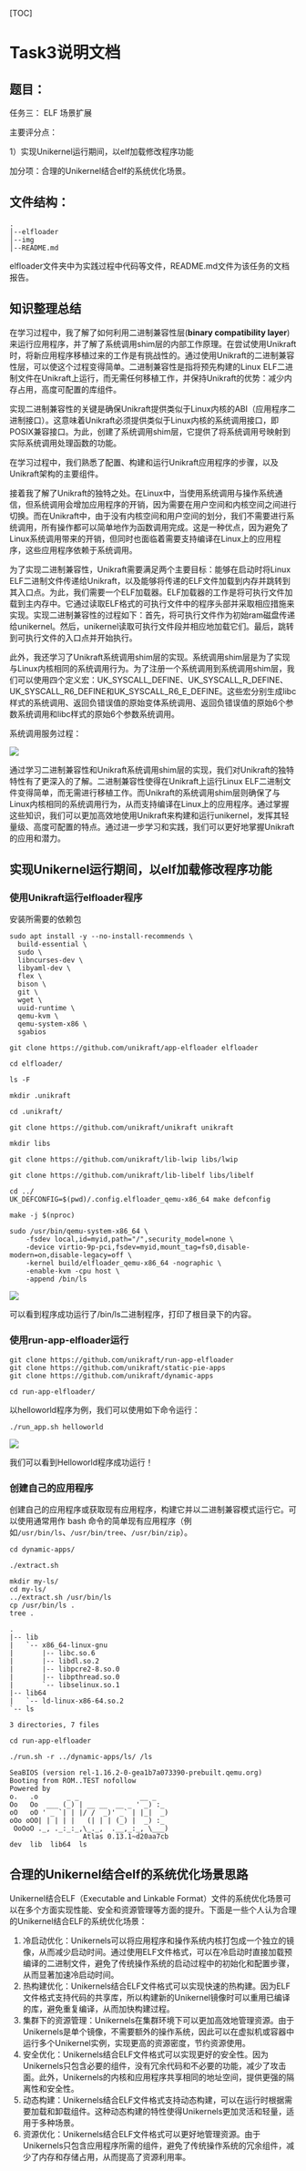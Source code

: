 [TOC]



# Task3说明文档

## 题目：

任务三： ELF 场景扩展

主要评分点：

1）实现Unikernel运行期间，以elf加载修改程序功能

加分项：合理的Unikernel结合elf的系统优化场景。

## 文件结构：

```
.
│--elfloader
│--img
│--README.md
```

elfloader文件夹中为实践过程中代码等文件，README.md文件为该任务的文档报告。

## 知识整理总结

在学习过程中，我了解了如何利用二进制兼容性层(**binary compatibility layer**)来运行应用程序，并了解了系统调用shim层的内部工作原理。在尝试使用Unikraft时，将新应用程序移植过来的工作是有挑战性的。通过使用Unikraft的二进制兼容性层，可以使这个过程变得简单。二进制兼容性是指将预先构建的Linux ELF二进制文件在Unikraft上运行，而无需任何移植工作，并保持Unikraft的优势：减少内存占用，高度可配置的库组件。

实现二进制兼容性的关键是确保Unikraft提供类似于Linux内核的ABI（应用程序二进制接口）。这意味着Unikraft必须提供类似于Linux内核的系统调用接口，即POSIX兼容接口。为此，创建了系统调用shim层，它提供了将系统调用号映射到实际系统调用处理函数的功能。

在学习过程中，我们熟悉了配置、构建和运行Unikraft应用程序的步骤，以及Unikraft架构的主要组件。

接着我了解了Unikraft的独特之处。在Linux中，当使用系统调用与操作系统通信，但系统调用会增加应用程序的开销，因为需要在用户空间和内核空间之间进行切换。而在Unikraft中，由于没有内核空间和用户空间的划分，我们不需要进行系统调用，所有操作都可以简单地作为函数调用完成。这是一种优点，因为避免了Linux系统调用带来的开销，但同时也面临着需要支持编译在Linux上的应用程序，这些应用程序依赖于系统调用。

为了实现二进制兼容性，Unikraft需要满足两个主要目标：能够在启动时将Linux ELF二进制文件传递给Unikraft，以及能够将传递的ELF文件加载到内存并跳转到其入口点。为此，我们需要一个ELF加载器。ELF加载器的工作是将可执行文件加载到主内存中。它通过读取ELF格式的可执行文件中的程序头部并采取相应措施来实现。实现二进制兼容性的过程如下：首先，将可执行文件作为初始ram磁盘传递给unikernel。然后，unikernel读取可执行文件段并相应地加载它们。最后，跳转到可执行文件的入口点并开始执行。

此外，我还学习了Unikraft系统调用shim层的实现。系统调用shim层是为了实现与Linux内核相同的系统调用行为。为了注册一个系统调用到系统调用shim层，我们可以使用四个定义宏：UK_SYSCALL_DEFINE、UK_SYSCALL_R_DEFINE、UK_SYSCALL_R6_DEFINE和UK_SYSCALL_R6_E_DEFINE。这些宏分别生成libc样式的系统调用、返回负错误值的原始变体系统调用、返回负错误值的原始6个参数系统调用和libc样式的原始6个参数系统调用。

系统调用服务过程：

![](./img/img2.png)

通过学习二进制兼容性和Unikraft系统调用shim层的实现，我们对Unikraft的独特特性有了更深入的了解。二进制兼容性使得在Unikraft上运行Linux ELF二进制文件变得简单，而无需进行移植工作。而Unikraft的系统调用shim层则确保了与Linux内核相同的系统调用行为，从而支持编译在Linux上的应用程序。通过掌握这些知识，我们可以更加高效地使用Unikraft来构建和运行unikernel，发挥其轻量级、高度可配置的特点。通过进一步学习和实践，我们可以更好地掌握Unikraft的应用和潜力。

## 实现Unikernel运行期间，以elf加载修改程序功能

### 使用Unikraft运行elfloader程序

安装所需要的依赖包

```
sudo apt install -y --no-install-recommends \
  build-essential \
  sudo \
  libncurses-dev \
  libyaml-dev \
  flex \
  bison \
  git \
  wget \
  uuid-runtime \
  qemu-kvm \
  qemu-system-x86 \
  sgabios
```

```
git clone https://github.com/unikraft/app-elfloader elfloader

cd elfloader/

ls -F
```

```
mkdir .unikraft

cd .unikraft/

git clone https://github.com/unikraft/unikraft unikraft
```

```
mkdir libs

git clone https://github.com/unikraft/lib-lwip libs/lwip

git clone https://github.com/unikraft/lib-libelf libs/libelf
```

```
cd ../
UK_DEFCONFIG=$(pwd)/.config.elfloader_qemu-x86_64 make defconfig

```

```
make -j $(nproc)

sudo /usr/bin/qemu-system-x86_64 \
    -fsdev local,id=myid,path="/",security_model=none \
    -device virtio-9p-pci,fsdev=myid,mount_tag=fs0,disable-modern=on,disable-legacy=off \
    -kernel build/elfloader_qemu-x86_64 -nographic \
    -enable-kvm -cpu host \
    -append /bin/ls
```

![](./img/img1.png)

可以看到程序成功运行了/bin/ls二进制程序，打印了根目录下的内容。

### 使用run-app-elfloader运行

```console
git clone https://github.com/unikraft/run-app-elfloader
git clone https://github.com/unikraft/static-pie-apps
git clone https://github.com/unikraft/dynamic-apps
```

```console
cd run-app-elfloader/
```

以helloworld程序为例，我们可以使用如下命令运行：

```
./run_app.sh helloworld
```

![](./img/img3.png)

我们可以看到Helloworld程序成功运行！

### 创建自己的应用程序

创建自己的应用程序或获取现有应用程序，构建它并以二进制兼容模式运行它。可以使用通常用作 bash 命令的简单现有应用程序（例如`/usr/bin/ls`、`/usr/bin/tree`、`/usr/bin/zip`）。

```
cd dynamic-apps/

./extract.sh
```



```console
mkdir my-ls/
cd my-ls/
../extract.sh /usr/bin/ls
cp /usr/bin/ls .
tree .
```

```text
.
|-- lib
|   `-- x86_64-linux-gnu
|       |-- libc.so.6
|       |-- libdl.so.2
|       |-- libpcre2-8.so.0
|       |-- libpthread.so.0
|       `-- libselinux.so.1
|-- lib64
|   `-- ld-linux-x86-64.so.2
`-- ls

3 directories, 7 files
```

```
cd run-app-elfloader

./run.sh -r ../dynamic-apps/ls/ /ls
```

```text
SeaBIOS (version rel-1.16.2-0-gea1b7a073390-prebuilt.qemu.org)
Booting from ROM..TEST nofollow
Powered by
o.   .o       _ _               __ _
Oo   Oo  ___ (_) | __ __  __ _ ' _) :_
oO   oO ' _ `| | |/ /  _)' _` | |_|  _)
oOo oOO| | | | |   (| | | (_) |  _) :_
 OoOoO ._, ._:_:_,\_._,  .__,_:_, \___)
                  Atlas 0.13.1~d20aa7cb
dev  lib  lib64  ls
```

## 合理的Unikernel结合elf的系统优化场景思路

Unikernel结合ELF（Executable and Linkable Format）文件的系统优化场景可以在多个方面实现性能、安全和资源管理等方面的提升。下面是一些个人认为合理的Unikernel结合ELF的系统优化场景：

1. 冷启动优化：Unikernels可以将应用程序和操作系统内核打包成一个独立的镜像，从而减少启动时间。通过使用ELF文件格式，可以在冷启动时直接加载预编译的二进制文件，避免了传统操作系统的启动过程中的初始化和配置步骤，从而显著加速冷启动时间。
2. 热构建优化：Unikernels结合ELF文件格式可以实现快速的热构建。因为ELF文件格式支持代码的共享库，所以构建新的Unikernel镜像时可以重用已编译的库，避免重复编译，从而加快构建过程。
3. 集群下的资源管理：Unikernels在集群环境下可以更加高效地管理资源。由于Unikernels是单个镜像，不需要额外的操作系统，因此可以在虚拟机或容器中运行多个Unikernel实例，实现更高的资源密度，节约资源使用。
4. 安全优化：Unikernels结合ELF文件格式可以实现更好的安全性。因为Unikernels只包含必要的组件，没有冗余代码和不必要的功能，减少了攻击面。此外，Unikernels的内核和应用程序共享相同的地址空间，提供更强的隔离性和安全性。
5. 动态构建：Unikernels结合ELF文件格式支持动态构建，可以在运行时根据需要加载和卸载组件。这种动态构建的特性使得Unikernels更加灵活和轻量，适用于多种场景。
6. 资源优化：Unikernels结合ELF文件格式可以更好地管理资源。由于Unikernels只包含应用程序所需的组件，避免了传统操作系统的冗余组件，减少了内存和存储占用，从而提高了资源利用率。